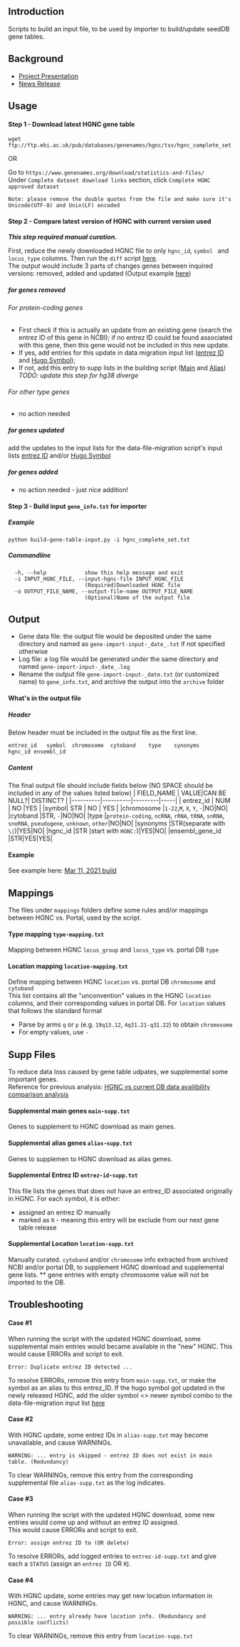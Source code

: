 ## Introduction
Scripts to build an input file, to be used by importer to build/update seedDB gene tables.  

## Background
- [Project Presentation](https://rb.gy/4rvgf9) 
- [News Release](https://rb.gy/njmzom)

## Usage

#### Step 1 - Download latest HGNC gene table

```
wget ftp://ftp.ebi.ac.uk/pub/databases/genenames/hgnc/tsv/hgnc_complete_set.txt
```

OR

Go to `https://www.genenames.org/download/statistics-and-files/`  
Under `Complete dataset download links` section, click `Complete HGNC approved dataset`  

```Note: please remove the double quotes from the file and make sure it's Unicode(UTF-8) and Unix(LF) encoded```

#### Step 2 - Compare latest version of HGNC with current version used
***This step required manual curation.***

First, reduce the newly downloaded HGNC file to only `hgnc_id`, `symbol	` and `locus_type` columns.
Then run the `diff` script [here](https://github.com/cBioPortal/datahub-study-curation-tools/tree/master/gene-table-update/hgnc-diff).   
The output would include 3 parts of changes genes between inquired versions: removed, added and updated (Output example [here](https://github.com/cBioPortal/datahub-study-curation-tools/blob/master/gene-table-update/hgnc-diff/examples/output/diff_mar_2021_vs_jan_2022.txt))
##### for genes removed
###### For protein-coding genes
  - First check if this is actually an update from an existing gene (search the entrez ID of this gene in NCBI); if no entrez ID could be found associated with this gene, then this gene would not be included in this new update. 
  - If yes, add entries for this update in data migration input list ([entrez ID](https://github.com/cBioPortal/datahub-study-curation-tools/blob/master/gene-table-update/data-file-migration/outdated_entrez_ids.txt) and [Hugo Symbol](https://github.com/cBioPortal/datahub-study-curation-tools/blob/master/gene-table-update/data-file-migration/outdated_entrez_ids.txt)); 
  - If not, add this entry to supp lists in the building script ([Main](https://github.com/cBioPortal/datahub-study-curation-tools/blob/master/gene-table-update/build-input-for-importer/supp-files/main-supp/complete-supp-main.txt) and [Alias](https://github.com/cBioPortal/datahub-study-curation-tools/blob/master/gene-table-update/build-input-for-importer/supp-files/alias-supp.txt))
*TODO: update this step for hg38 diverge*
###### For other type genes
  - no action needed
##### for genes updated
add the updates to the input lists for the data-file-migration script's input lists
[entrez ID](https://github.com/cBioPortal/datahub-study-curation-tools/blob/master/gene-table-update/data-file-migration/outdated_entrez_ids.txt) and/or [Hugo Symbol](https://github.com/cBioPortal/datahub-study-curation-tools/blob/master/gene-table-update/data-file-migration/outdated_hugo_symbols.txt)
##### for genes added
  - no action needed - just nice addition!
 
#### Step 3 - Build input `gene_info.txt` for importer

##### Example
```
python build-gene-table-input.py -i hgnc_complete_set.txt
```
##### Commandline
```
  -h, --help            show this help message and exit
  -i INPUT_HGNC_FILE, --input-hgnc-file INPUT_HGNC_FILE
                        (Required)Downloaded HGNC file
  -o OUTPUT_FILE_NAME, --output-file-name OUTPUT_FILE_NAME
                        (Optional)Name of the output file
```

## Output
- Gene data file: the output file would be deposited under the same directory and named as `gene-import-input-_date_.txt` if not specified otherwise
- Log file: a log file would be generated under the same directory and named `gene-import-input-_date_.log` 
- Rename the output file `gene-import-input-_date.txt` (or customized name) to `gene_info.txt`, and archive the output into the `archive` folder

#### What's in the output file 
##### Header
Below header must be included in the output file as the first line.
```
entrez_id	symbol	chromosome	cytoband	type	synonyms	hgnc_id	ensembl_id
```
##### Content
The final output file should include fields below (NO SPACE should be included in any of the values listed below)
| FIELD_NAME | VALUE|CAN BE NULL?| DISTINCT? |
|----------|----------|---------|-----|
| entrez_id | NUM | NO |YES |
|symbol| STR | NO | YES |
|chromosome |`1-22`,`M`, `X`, `Y`, `-`|NO|NO|
|cytoband |STR, `-`|NO|NO|
|type |`protein-coding`, `ncRNA`, `rRNA`, `tRNA`, `snRNA`, `snoRNA`, `pseudogene`, `unknown`, `other`|NO|NO|
|synonyms |STR(separate with `\|`)|YES|NO|
|hgnc_id |STR (start with `HGNC:`)|YES|NO|
|ensembl_gene_id |STR|YES|YES|

#### Example
See example here: [Mar 11, 2021 build](https://raw.githubusercontent.com/cBioPortal/datahub-study-curation-tools/master/gene-table-update/build-input-for-importer/archive/Mar-11-2021-output/gene-import-input-Mar-11-2021.txt)

## Mappings
The files under `mappings` folders define some rules and/or mappings between HGNC vs. Portal, used by the script. 

#### Type mapping `type-mapping.txt`
Mapping between HGNC `locus_group` and `locus_type` vs. portal DB `type`

#### Location mapping `location-mapping.txt`
Define mapping between HGNC `location` vs. portal DB `chromosome` and `cytoband`  
This list contains all the "unconvention" values in the HGNC `location` columns, and their corresponding values in portal DB. 
For `location` values that follows the standard format 
- Parse by arms `q` or `p` (e.g. `19q13.12`, `4q31.21-q31.22`) to obtain `chromosome`
- For empty values, use `-`

## Supp Files
To reduce data loss caused by gene table udpates, we supplemental some important genes.  
Reference for previous analysis: [HGNC vs current DB data availibility comparison analysis](https://rb.gy/rbfdnl)

#### Supplemental main genes `main-supp.txt`
Genes to supplement to HGNC download as main genes.

#### Supplemental alias genes `alias-supp.txt`
Genes to supplemen to HGNC download as alias genes.

#### Supplemental Entrez ID `entrez-id-supp.txt`
This file lists the genes that does not have an entrez_ID associated originally in HGNC.
For each symbol, it is either:
- assigned an entrez ID manually
- marked as `R` - meaning this entry will be exclude from our next gene table release

#### Supplemental Location `location-supp.txt`
Manually curated. `cytoband` and/or `chromosome` info extracted from archived NCBI and/or portal DB, to supplement HGNC download and supplemental gene lists. 
** gene entries with empty chromosome value will not be imported to the DB. 

## Troubleshooting

#### Case #1
When running the script with the updated HGNC download, some supplemental main entries would became available in the "new" HGNC.
This would cause ERRORs and script to exit.
```
Error: Duplicate entrez ID detected ...
``` 
To resolve ERRORs, remove this entry from `main-supp.txt`, or make the symbol as an alias to this entrez_ID.
If the hugo symbol got updated in the newly released HGNC, add the older symbol <> newer symbol combo to the data-file-migration input list [here](https://github.com/cBioPortal/datahub-study-curation-tools/blob/master/gene-table-update/data-file-migration/outdated_hugo_symbols.txt)

#### Case #2
With HGNC update, some entrez IDs in `alias-supp.txt` may become unavailable, and cause WARNINGs.
```
WARNING: ... entry is skipped - entrez ID does not exist in main table. (Redundancy)
```
To clear WARNINGs, remove this entry from the corresponding supplemental file `alias-supp.txt` as the log indicates.

#### Case #3
When running the script with the updated HGNC download, some new entries would come up and without an entrez ID assigned.  
This would cause ERRORs and script to exit.
```
Error: assign entrez ID to (OR delete)
```
To resolve ERRORs, add logged entries to `entrez-id-supp.txt` and give each a `STATUS` (assign an `entrez ID` OR `R`).

#### Case #4
With HGNC update, some entries may get new location information in HGNC, and cause WARNINGs.
```
WARNING: ... entry already have location info. (Redundancy and possible conflicts)
```
To clear WARNINGs, remove this entry from `location-supp.txt`
